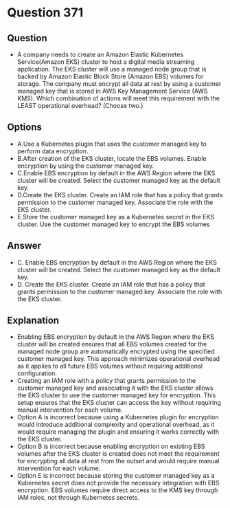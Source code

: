 # Question 371

## Question
* A company needs to create an Amazon Elastic Kubernetes Service(Amazon EKS) cluster to host a digital media streaming application. The EKS cluster will use a managed node group that is backed by Amazon Elastic Block Store (Amazon EBS) volumes for storage. The company must encrypt all data at rest by using a customer managed key that is stored in AWS Key Management Service (AWS KMS).
Which combination of actions will meet this requirement with the LEAST operational overhead? (Choose two.)

## Options
* A.Use a Kubernetes plugin that uses the customer managed key to perform data encryption.
* B.After creation of the EKS cluster, locate the EBS volumes. Enable encryption by using the customer managed key.
* C.Enable EBS encryption by default in the AWS Region where the EKS cluster will be created. Select the customer managed key as the default key.
* D.Create the EKS cluster. Create an IAM role that has a policy that grants permission to the customer managed key. Associate the role with the EKS cluster.
* E.Store the customer managed key as a Kubernetes secret in the EKS cluster. Use the customer managed key to encrypt the EBS volumes

## Answer
* C. Enable EBS encryption by default in the AWS Region where the EKS cluster will be created. Select the customer managed key as the default key.
* D. Create the EKS cluster. Create an IAM role that has a policy that grants permission to the customer managed key. Associate the role with the EKS cluster.

## Explanation
* Enabling EBS encryption by default in the AWS Region where the EKS cluster will be created ensures that all EBS volumes created for the managed node group are automatically encrypted using the specified customer managed key. This approach minimizes operational overhead as it applies to all future EBS volumes without requiring additional configuration.
* Creating an IAM role with a policy that grants permission to the customer managed key and associating it with the EKS cluster allows the EKS cluster to use the customer managed key for encryption. This setup ensures that the EKS cluster can access the key without requiring manual intervention for each volume.
* Option A is incorrect because using a Kubernetes plugin for encryption would introduce additional complexity and operational overhead, as it would require managing the plugin and ensuring it works correctly with the EKS cluster.
* Option B is incorrect because enabling encryption on existing EBS volumes after the EKS cluster is created does not meet the requirement for encrypting all data at rest from the outset and would require manual intervention for each volume.
* Option E is incorrect because storing the customer managed key as a Kubernetes secret does not provide the necessary integration with EBS encryption. EBS volumes require direct access to the KMS key through IAM roles, not through Kubernetes secrets.